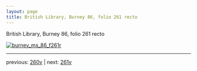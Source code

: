 ```yaml
---
layout: page
title: British Library, Burney 86, folio 261 recto
---
```


British Library, Burney 86, folio 261 recto

[![burney_ms_86_f261r](http://www.homermultitext.org/iipsrv?IIIF=/project/homer/pyramidal/deepzoom/bl/burney86imgs/v1/burney_ms_86_f261r.tif/full/800,/0/default.jpg)](http://www.homermultitext.org/ict2/?urn=urn:cite2:bl:burney86imgs.v1:burney_ms_86_f261r) 

---

previous:  [260v](../260v/) | next: [261v](../261v/)